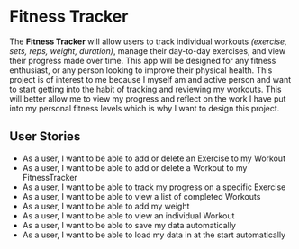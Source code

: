# Fitness Tracker

The **Fitness Tracker** will allow users to track individual workouts *(exercise, sets, reps, weight, duration)*, 
manage their day-to-day exercises, and view their progress made over time. 
This app will be designed for any fitness enthusiast, or any person looking to improve their physical health.
This project is of interest to me because I myself am and active person and want to start getting into the habit of
tracking and reviewing my workouts. This will better allow me to view my progress and reflect on the work I have
put into my personal fitness levels which is why I want to design this project.


## User Stories

- As a user, I want to be able to add or delete an Exercise to my Workout
- As a user, I want to be able to add or delete a Workout to my FitnessTracker
- As a user, I want to be able to track my progress on a specific Exercise
- As a user, I want to be able to view a list of completed Workouts
- As a user, I want to be able to add my weight
- As a user, I want to be able to view an individual Workout
- As a user, I want to be able to save my data automatically
- As a user, I want to be able to load my data in at the start automatically

